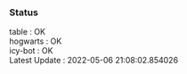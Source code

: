 ### Status


table : OK  
hogwarts : OK  
icy-bot : OK  
Latest Update : 2022-05-06 21:08:02.854026

